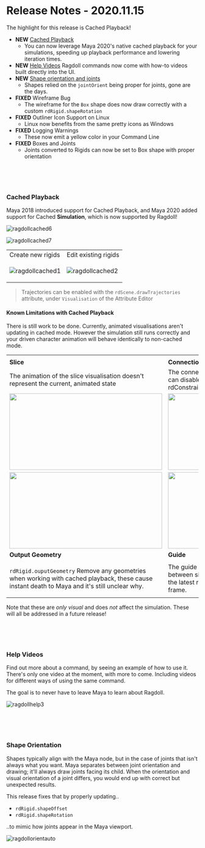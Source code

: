 # Release Notes - 2020.11.15

The highlight for this release is Cached Playback!

- **NEW** [Cached Playback](#cached-playback)
    - You can now leverage Maya 2020's native cached playback for your simulations, speeding up playback performance and lowering iteration times.
- **NEW** [Help Videos](#help-videos) Ragdoll commands now come with how-to videos built directly into the UI.
- **NEW** [Shape orientation and joints](#shape-orientation)
    - Shapes relied on the `jointOrient` being proper for joints, gone are the days.
- **FIXED** Wireframe Bug
    - The wireframe for the `Box` shape does now draw correctly with a custom `rdRigid.shapeRotation`
- **FIXED** Outliner Icon Support on Linux
    - Linux now benefits from the same pretty icons as Windows
- **FIXED** Logging Warnings
    - These now emit a yellow color in your Command Line
- **FIXED** Boxes and Joints
    - Joints converted to Rigids can now be set to Box shape with proper orientation

<br>
<br>
<br>

### Cached Playback

Maya 2018 introduced support for Cached Playback, and Maya 2020 added support for Cached **Simulation**, which is now supported by Ragdoll!

![ragdollcached6](https://user-images.githubusercontent.com/2152766/99081696-1cf71900-25bb-11eb-9714-6c2b6b16c679.gif)

![ragdollcached7](https://user-images.githubusercontent.com/2152766/99081780-39935100-25bb-11eb-8da2-4c9ee6f83dcd.gif)

<table>
<tr>
<td>Create new rigids</td>
<td>Edit existing rigids</td>
</tr>
<tr>
<td>

![ragdollcached1](https://user-images.githubusercontent.com/2152766/98826001-0fac2400-242d-11eb-9261-9b6e19034076.gif)

</td>
<td>

![ragdollcached2](https://user-images.githubusercontent.com/2152766/98825995-0e7af700-242d-11eb-835d-355756fcaf9d.gif)

</td>
</tr>
</table>

> Trajectories can be enabled with the `rdScene.drawTrajectories` attribute, under `Visualisation` of the Attribute Editor

#### Known Limitations with Cached Playback

There is still work to be done. Currently, animated visualisations aren't updating in cached mode. However the simulation still runs correctly and your driven character animation will behave identically to non-cached mode.

<table>
<tr>
<td></td>
<td></td>
</tr>
<tr>
<td><b>Slice</b></td>
<td><b>Connection</b></td>
</tr>
<tr>
<td>The animation of the slice visualisation doesn't represent the current, animated state</td>
<td>The connection visualisation is not up-to-date, you can disable the drawing with rdConstraint.drawConnection</td>
</tr>
<tr>
<td>

<img height=200 width=400 src=https://user-images.githubusercontent.com/2152766/98831495-8b10d400-2433-11eb-81c2-1d9339c3a459.gif>

</td>
<td>

<img height=200 width=400 src=https://user-images.githubusercontent.com/2152766/98831501-8cda9780-2433-11eb-98f6-735ddd148d91.gif>

</td>
</tr>
<tr>
<td>

<img height=200 width=400 src=https://user-images.githubusercontent.com/2152766/99082785-84fa2f00-25bc-11eb-867c-78d7c82b7519.png>

</td>
<td>

<img height=200 width=400 src=https://user-images.githubusercontent.com/2152766/98831489-89dfa700-2433-11eb-8fa0-574108837bb7.gif>

</td>
<tr>
<td><b>Output Geometry</b></td>
<td><b>Guide</b></td>
</tr>
<td>

`rdRigid.ouputGeometry` Remove any geometries when working with cached playback, these cause instant death to Maya and it's still unclear why.

</td>
<td>The guide delta drawn to represent the difference between simulation and your animation only draws the latest result, rather than the result on the current frame.</td>
</tr>
<tr>
</tr>
</table>

Note that these are *only visual* and does *not* affect the simulation. These will all be addressed in a future release!

<br>
<br>
<br>

### Help Videos

Find out more about a command, by seeing an example of how to use it. There's only one video at the moment, with more to come. Including videos for different ways of using the same command.

The goal is to never have to leave Maya to learn about Ragdoll.

![ragdollhelp3](https://user-images.githubusercontent.com/2152766/99239870-94af8880-27f3-11eb-942c-46b8e56817f2.gif)

<br>
<br>
<br>

### Shape Orientation

Shapes typically align with the Maya node, but in the case of joints that isn't always what you want. Maya separates between joint orientation and drawing; it'll always draw joints facing its child. When the orientation and visual orientation of a joint differs, you would end up with correct but unexpected results.

This release fixes that by properly updating..

- `rdRigid.shapeOffset`
- `rdRigid.shapeRotation`

..to mimic how joints appear in the Maya viewport.

![ragdollorientauto](https://user-images.githubusercontent.com/2152766/98810185-bb964500-2416-11eb-928e-1b2b39c1ea66.gif)
